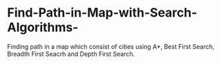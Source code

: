 # Find-Path-in-Map-with-Search-Algorithms-
Finding path in a map which consist of cities using A*, Best First Search, Breadth First Seacrh and Depth First Search. 
